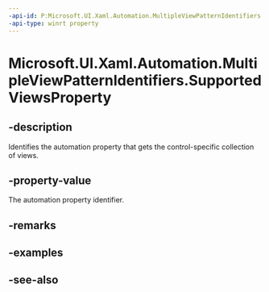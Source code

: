 ```yaml
---
-api-id: P:Microsoft.UI.Xaml.Automation.MultipleViewPatternIdentifiers.SupportedViewsProperty
-api-type: winrt property
---
```


<!-- Property syntax
public Windows.UI.Xaml.Automation.AutomationProperty SupportedViewsProperty { get; }
-->

# Microsoft.UI.Xaml.Automation.MultipleViewPatternIdentifiers.SupportedViewsProperty

## -description
Identifies the automation property that gets the control-specific collection of views.

## -property-value
The automation property identifier.

## -remarks

## -examples

## -see-also
